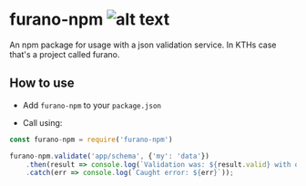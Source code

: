 # furano-npm ![alt text](https://api.travis-ci.org/KTH/furano-npm.svg?branch=master)

An npm package for usage with a json validation service. In KTHs case that's a project called furano.

## How to use

- Add `furano-npm` to your `package.json`

- Call using:

```javascript
const furano-npm = require('furano-npm')

furano-npm.validate('app/schema', {'my': 'data'})
    .then(result => console.log(`Validation was: ${result.valid} with optional error ${result.error}`))
    .catch(err => console.log(`Caught error: ${err}`));
```
